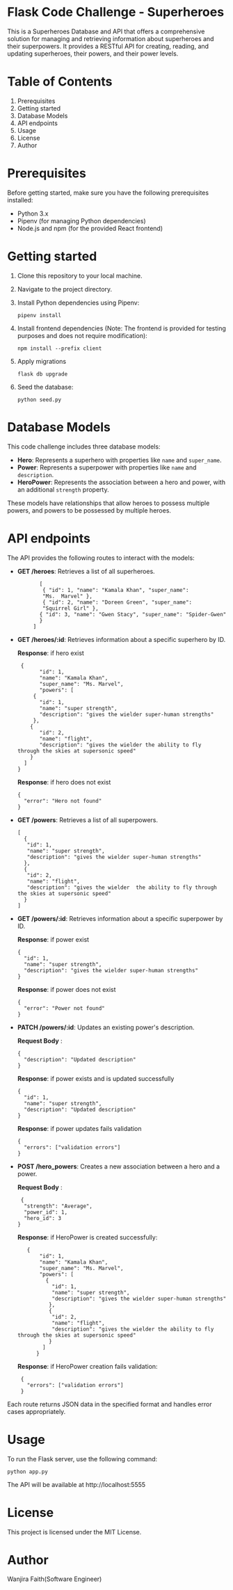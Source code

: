 # Flask Code Challenge - Superheroes

This is a Superheroes Database and API that offers a comprehensive solution for managing and retrieving information about superheroes and their superpowers. It provides a RESTful API for creating, reading, and updating superheroes, their powers, and their power levels.

# Table of Contents
1. Prerequisites
2. Getting started
3. Database Models
4. API endpoints
5. Usage
6. License
7. Author

# Prerequisites
Before getting started, make sure you have the following prerequisites installed:

- Python 3.x
- Pipenv (for managing Python dependencies)
- Node.js and npm (for the provided React frontend)

# Getting started
1. Clone this repository to your local machine.
2. Navigate to the project directory.
3. Install Python dependencies using Pipenv:

       pipenv install

4. Install frontend dependencies (Note: The frontend is provided for testing purposes and does not require modification):       

       npm install --prefix client

5. Apply migrations 

       flask db upgrade

6. Seed the database:  

       python seed.py

# Database Models
This code challenge includes three database models:
- **Hero**: Represents a superhero with properties like `name` and `super_name`.
- **Power**: Represents a superpower with properties like `name` and `description`.
- **HeroPower**: Represents the association between a hero and  power, with an additional `strength` property.

These models have relationships that allow heroes to possess multiple powers, and powers to be possessed by multiple heroes. 

# API endpoints
The API provides the following routes to interact with the models:

- **GET /heroes**: Retrieves a list of all superheroes.
           
             [
              { "id": 1, "name": "Kamala Khan", "super_name": 
              "Ms.  Marvel" },
              { "id": 2, "name": "Doreen Green", "super_name":  
              "Squirrel Girl" },
             { "id": 3, "name": "Gwen Stacy", "super_name": "Spider-Gwen" 
             }
           ]

- **GET /heroes/:id**: Retrieves information about a specific superhero by ID.

  **Response**: if hero exist

       {
             "id": 1,
             "name": "Kamala Khan",
             "super_name": "Ms. Marvel",
             "powers": [
           {
             "id": 1,
             "name": "super strength",
             "description": "gives the wielder super-human strengths"
           },
          {
             "id": 2,
             "name": "flight",
             "description": "gives the wielder the ability to fly  through the skies at supersonic speed"
          }
        ]
      }
    **Response**: if hero does not exist

      {
        "error": "Hero not found"
      }

- **GET /powers**: Retrieves a list of all superpowers.

      [
        {
         "id": 1,
         "name": "super strength",
         "description": "gives the wielder super-human strengths"
        },
        {
         "id": 2,
         "name": "flight",
         "description": "gives the wielder  the ability to fly through the skies at supersonic speed"
        }
      ]


- **GET /powers/:id**: Retrieves information about a specific superpower by ID.

  **Response**: if power exist

      {
        "id": 1,
        "name": "super strength",
        "description": "gives the wielder super-human strengths"
      }

   **Response**: if power does not exist

      {
        "error": "Power not found"
      }

- **PATCH /powers/:id**: Updates an existing power's description.

  **Request Body** :

      {
        "description": "Updated description"
      }

  **Response**: if power exists and is updated successfully 

      {
        "id": 1,
        "name": "super strength",
        "description": "Updated description"
      }

   **Response**: if power updates fails validation

      {
        "errors": ["validation errors"]
      }

- **POST /hero_powers**: Creates a new association between a hero and a power.

  **Request Body** :

       {
        "strength": "Average",
        "power_id": 1,
        "hero_id": 3
      }
    

   **Response**: if HeroPower is created successfully:

         {
             "id": 1,
             "name": "Kamala Khan",
             "super_name": "Ms. Marvel",
             "powers": [
               {
                 "id": 1,
                 "name": "super strength",
                 "description": "gives the wielder super-human strengths"
                },
                {
                 "id": 2,
                 "name": "flight",
                 "description": "gives the wielder the ability to fly through the skies at supersonic speed"
                }
              ]
            }

  **Response**: if HeroPower creation fails validation:

       {
         "errors": ["validation errors"]
       }

Each route returns JSON data in the specified format and handles error cases appropriately.

# Usage
To run the Flask server, use the following command:

    python app.py

The API will be available at http://localhost:5555    

# License
This project is licensed under the MIT License.

# Author
Wanjira Faith(Software Engineer)